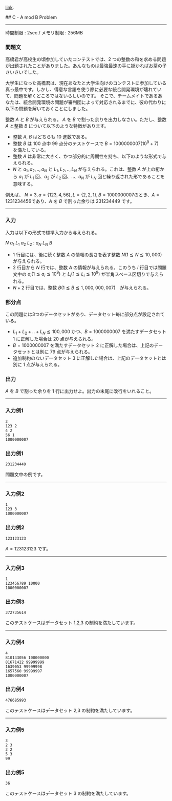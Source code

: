 [link](http://arc020.contest.atcoder.jp/tasks/arc020_3).


<script type="text/x-mathjax-config">
  MathJax.Hub.Config({ tex2jax: { inlineMath: [ ['$','$'] ] } });
</script>
<script type="text/javascript"
src="https://cdn.mathjax.org/mathjax/latest/MathJax.js?config=TeX-MML-AM_CHTML">
</script>## C - A mod B Problem

----------

時間制限 : 2sec / メモリ制限 : 256MB

### 問題文

高橋君が高校生の頃参加していたコンテストでは、$2$ つの整数の和を求める問題が出題されたことがありました。あんなものは最強最速の手に掛かればお茶の子さいさいでした。

大学生になった高橋君は、現在あなたと大学生向けのコンテストに参加している真っ最中です。しかし、得意な言語を使う際に必要な統合開発環境が壊れていて、問題を解くどころではないらしいのです。
そこで、チームメイトであるあなたは、統合開発環境の問題が審判団によって対応されるまでに、彼の代わりに以下の問題を解いておくことにしました。

整数 $A$ と $B$ が与えられる。 $A$ を $B$ で割った余りを出力しなさい。ただし、整数 $A$ と整数 $B$ について以下のような特徴があります。

* 整数 $A$, $B$ はどちらも $10$ 進数である。
* 整数 $B$ は $100$ 点中 $99$ 点分のテストケースで $B=1000000007(10^9+7)$　を満たしている。
* 整数 $A$ は非常に大きく、かつ部分的に周期性を持ち、以下のような形式で与えられる。
* $N$ と $a_1,a_2,..,a_N$ と $L_1,L_2,..,L_N$ が与えられる。これは、整数 $A$ が上の桁から $a_1$ が $L_1$ 回、$a_2$ が $L_2$ 回、..、$a_N$ が $L_N$ 回と繰り返された形であることを意味する。


例えば、 $N=3,a=\{123,4,56\},L=\{2,2,1\},B=1000000007$のとき、$A=1231234456$であり、$A$ を $B$ で割った余りは $231234449$ です。

----------

### 入力

入力は以下の形式で標準入力から与えられる。

>
$N$
$a_1\ L_1$
$a_2\ L_2$
:
$a_N\ L_N$
$B$


* $1$ 行目には、後に続く整数 $A$ の情報の長さを表す整数 $N (1 ≦ N ≦ 10,000)$ が与えられる。
* $2$ 行目から $N$ 行では、整数 $A$ の情報が与えられる。このうち $i$ 行目では問題文中の $a_i (1 ≦ a_i ≦ 10^9)$ と $L_i (1 ≦ L_i ≦ 10^9)$ が半角スペース区切りで与えられる。
* $N+2$ 行目では、整数 $B (1 ≦ B ≦ 1,000,000,007)$　が与えられる。

### 部分点

この問題には3つのデータセットがあり、データセット毎に部分点が設定されている。

* $L_1+L_2+..+L_N ≦ 100,000$ かつ、$B=1000000007$ を満たすデータセット 1 に正解した場合は $20$ 点が与えられる。
* $B=1000000007$ を満たすデータセット 2 に正解した場合は、上記のデータセットとは別に $79$ 点が与えられる。
* 追加制約のないデータセット 3 に正解した場合は、上記のデータセットとは別に $1$ 点が与えられる。

### 出力

$A$ を $B$ で割った余りを $1$ 行に出力せよ。出力の末尾に改行をいれること。

----------

### 入力例1

```
3
123 2
4 2
56 1
1000000007
```

### 出力例1

```
231234449
```

問題文中の例です。

----------

### 入力例2

```
1
123 3
1000000007
```

### 出力例2

```
123123123
```

$A=123123123$ です。

----------

### 入力例3

```
1
123456789 10000
1000000007
```

### 出力例3

```
372735614
```

このテストケースはデータセット 1,2,3 の制約を満たしています。

----------

### 入力例4

```
4
810143056 100000000
81671422 99999999
1639053 99999998
1657560 99999997
1000000007
```

### 出力例4

```
476685993
```

このテストケースはデータセット 2,3 の制約を満たしています。

----------

### 入力例5

```
3
2 3
3 2
5 3
99
```

### 出力例5

```
36
```

このテストケースはデータセット 3 の制約を満たしています。


